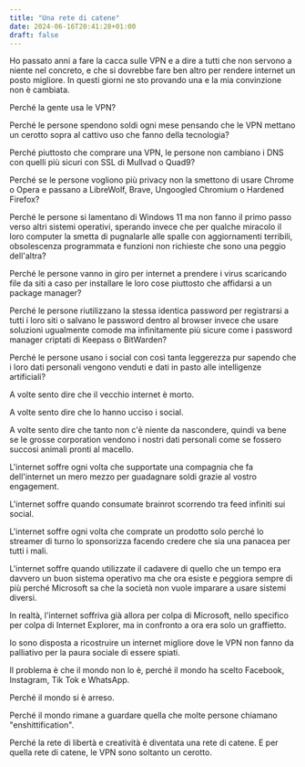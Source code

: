 ```yaml
---
title: "Una rete di catene"
date: 2024-06-16T20:41:28+01:00
draft: false
---
```


Ho passato anni a fare la cacca sulle VPN e a dire a tutti che non servono a niente nel concreto, e che si dovrebbe fare ben altro per rendere internet un posto migliore.
In questi giorni ne sto provando una e la mia convinzione non è cambiata.



Perché la gente usa le VPN?


Perché le persone spendono soldi ogni mese pensando che le VPN mettano un cerotto sopra al cattivo uso che fanno della tecnologia?


Perché piuttosto che comprare una VPN, le persone non cambiano i DNS con quelli più sicuri con SSL di Mullvad o Quad9?


Perché se le persone vogliono più privacy non la smettono di usare Chrome o Opera e passano a LibreWolf, Brave, Ungoogled Chromium o Hardened Firefox?


Perché le persone si lamentano di Windows 11 ma non fanno il primo passo verso altri sistemi operativi, sperando invece che per qualche miracolo il loro computer la smetta di pugnalarle alle spalle con aggiornamenti terribili, obsolescenza programmata e funzioni non richieste che sono una peggio dell'altra?


Perché le persone vanno in giro per internet a prendere i virus scaricando file da siti a caso per installare le loro cose piuttosto che affidarsi a un package manager?


Perché le persone riutilizzano la stessa identica password per registrarsi a tutti i loro siti o salvano le password dentro al browser invece che usare soluzioni ugualmente comode ma infinitamente più sicure come i password manager criptati di Keepass o BitWarden?


Perché le persone usano i social con così tanta leggerezza pur sapendo che i loro dati personali vengono venduti e dati in pasto alle intelligenze artificiali?



A volte sento dire che il vecchio internet è morto.


A volte sento dire che lo hanno ucciso i social.


A volte sento dire che tanto non c'è niente da nascondere, quindi va bene se le grosse corporation vendono i nostri dati personali come se fossero succosi animali pronti al macello.



L'internet soffre ogni volta che supportate una compagnia che fa dell'internet un mero mezzo per guadagnare soldi grazie al vostro engagement.


L'internet soffre quando consumate brainrot scorrendo tra feed infiniti sui social.


L'internet soffre ogni volta che comprate un prodotto solo perché lo streamer di turno lo sponsorizza facendo credere che sia una panacea per tutti i mali.


L'internet soffre quando utilizzate il cadavere di quello che un tempo era davvero un buon sistema operativo ma che ora esiste e peggiora sempre di più perché Microsoft sa che la società non vuole imparare a usare sistemi diversi.


In realtà, l'internet soffriva già allora per colpa di Microsoft, nello specifico per colpa di Internet Explorer, ma in confronto a ora era solo un graffietto.



Io sono disposta a ricostruire un internet migliore dove le VPN non fanno da palliativo per la paura sociale di essere spiati.


Il problema è che il mondo non lo è, perché il mondo ha scelto Facebook, Instagram, Tik Tok e WhatsApp.


Perché il mondo si è arreso.


Perché il mondo rimane a guardare quella che molte persone chiamano "enshittification".


Perché la rete di libertà e creatività è diventata una rete di catene. E per quella rete di catene, le VPN sono soltanto un cerotto.
